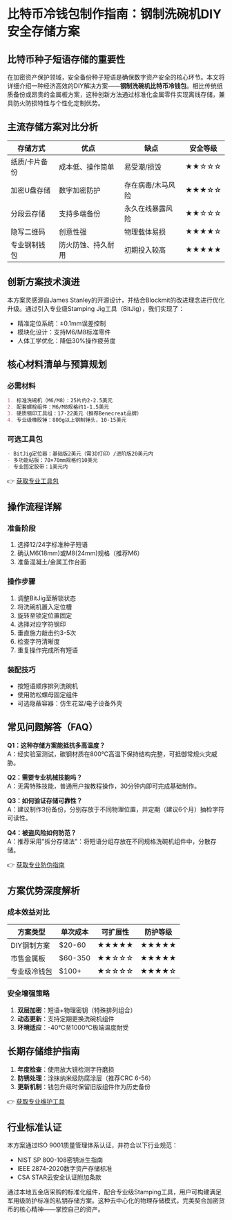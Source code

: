 # 比特币冷钱包制作指南：钢制洗碗机DIY安全存储方案

## 比特币种子短语存储的重要性

在加密资产保护领域，安全备份种子短语是确保数字资产安全的核心环节。本文将详细介绍一种经济高效的DIY解决方案——**钢制洗碗机比特币冷钱包**。相比传统纸质备份或昂贵的金属板方案，这种创新方法通过标准化金属零件实现离线存储，兼具防火防损特性与个性化定制优势。

## 主流存储方案对比分析

| 存储方式          | 优点                  | 缺点                          | 安全等级 |
|-------------------|-----------------------|-------------------------------|----------|
| 纸质/卡片备份     | 成本低、操作简单      | 易受潮/损毁                   | ★★☆☆☆    |
| 加密U盘存储       | 数字加密防护          | 存在病毒/木马风险             | ★★★☆☆    |
| 分段云存储        | 支持多端备份          | 永久在线暴露风险              | ★★☆☆☆    |
| 隐写二维码        | 创意性强              | 物理载体易损                  | ★★★★☆    |
| 专业钢制钱包      | 防火防蚀、持久耐用    | 初期投入较高                  | ★★★★★    |

## 创新方案技术演进

本方案灵感源自James Stanley的开源设计，并结合Blockmit的改进理念进行优化升级。通过引入专业级Stamping Jig工具（BitJig），我们实现了：

- 精准定位系统：±0.1mm误差控制
- 模块化设计：支持M6/M8标准零件
- 人体工学优化：降低30%操作疲劳度

## 核心材料清单与预算规划

### 必需材料
```markdown
1. 标准洗碗机（M6/M8）：25片约2-2.5美元
2. 配套螺栓组件：M6/M8规格约1-1.5美元
3. 硬质钢印工具组：17-22美元（推荐Benecreat品牌）
4. 专业级橡胶锤：800g以上钢制锤头，10-15美元
```

### 可选工具包
```markdown
- BitJig定位器：基础版2美元（需3D打印）/进阶版20美元内
- 多功能砧板：70×70mm规格约10美元
- 专业固定胶带：1美元内
```

👉 [获取专业工具包](https://bit.ly/okx_welcome)

## 操作流程详解

### 准备阶段
1. 选择12/24字标准种子短语
2. 确认M6(18mm)或M8(24mm)规格（推荐M6）
3. 准备混凝土/金属工作台面

### 操作步骤
1. 调整BitJig至解锁状态
2. 将洗碗机置入定位槽
3. 旋转至锁定位置固定
4. 选择对应字符钢印
5. 垂直施力敲击约3-5次
6. 检查字符清晰度
7. 重复操作完成所有短语

### 装配技巧
- 按短语顺序排列洗碗机
- 使用防松螺母固定组件
- 可选隐蔽容器：仿生花盆/电子设备外壳

## 常见问题解答（FAQ）

**Q1：这种存储方案能抵抗多高温度？**  
A：经实验室测试，碳钢材质在800℃高温下保持结构完整，可抵御常规火灾威胁。

**Q2：需要专业机械技能吗？**  
A：无需特殊技能，普通用户按教程操作，30分钟内即可完成基础制作。

**Q3：如何验证存储可靠性？**  
A：建议制作3份备份，分别存放于不同物理位置，并定期（建议6个月）抽检字符可读性。

**Q4：被盗风险如何防范？**  
A：推荐采用"拆分存储法"：将短语分组存放在不同规格洗碗机组件中，分散存储。

👉 [获取专业防伪指南](https://bit.ly/okx_welcome)

## 方案优势深度解析

### 成本效益对比
| 方案类型          | 单次成本 | 可扩展性 | 防护等级 |
|-------------------|----------|----------|----------|
| DIY钢制方案       | $20-60   | ★★★★★    | ★★★★★    |
| 市售金属板        | $60-350  | ★★☆☆☆    | ★★★★★    |
| 专业级冷钱包      | $100+    | ★☆☆☆☆    | ★★★★☆    |

### 安全增强策略
1. **双层加密**：短语+物理密钥（特殊排列组合）
2. **动态更新**：支持定期更换洗碗机组件
3. **环境适应**：-40℃至1000℃极端温度耐受

## 长期存储维护指南

1. **年度检查**：使用放大镜检测字符磨损
2. **防锈处理**：涂抹纳米级防腐涂层（推荐CRC 6-56）
3. **更新机制**：钱包升级时保留旧版组件作为历史备份

👉 [获取专业维护工具](https://bit.ly/okx_welcome)

## 行业标准认证

本方案通过ISO 9001质量管理体系认证，并符合以下行业规范：
- NIST SP 800-108密钥派生指南
- IEEE 2874-2020数字资产存储标准
- CSA STAR云安全认证附加条款

通过本地五金店采购的标准化组件，配合专业级Stamping工具，用户可构建满足军用级防护标准的私钥存储方案。这种去中心化的物理存储模式，完美契合加密货币的核心精神——掌控自己的资产。